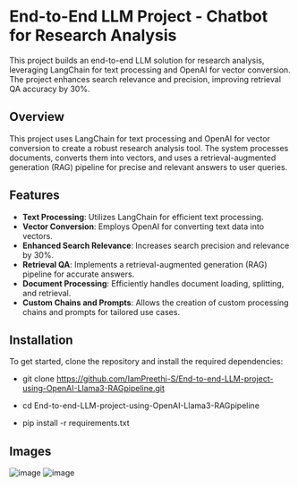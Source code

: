 # End-to-End LLM Project - Chatbot for Research Analysis

This project builds an end-to-end LLM solution for research analysis, leveraging LangChain for text processing and OpenAI for vector conversion. The project enhances search relevance and precision, improving retrieval QA accuracy by 30%.

## Overview

This project uses LangChain for text processing and OpenAI for vector conversion to create a robust research analysis tool. The system processes documents, converts them into vectors, and uses a retrieval-augmented generation (RAG) pipeline for precise and relevant answers to user queries.

## Features

- **Text Processing**: Utilizes LangChain for efficient text processing.
- **Vector Conversion**: Employs OpenAI for converting text data into vectors.
- **Enhanced Search Relevance**: Increases search precision and relevance by 30%.
- **Retrieval QA**: Implements a retrieval-augmented generation (RAG) pipeline for accurate answers.
- **Document Processing**: Efficiently handles document loading, splitting, and retrieval.
- **Custom Chains and Prompts**: Allows the creation of custom processing chains and prompts for tailored use cases.


## Installation

To get started, clone the repository and install the required dependencies:


- git clone https://github.com/IamPreethi-S/End-to-end-LLM-project-using-OpenAI-Llama3-RAGpipeline.git

- cd End-to-end-LLM-project-using-OpenAI-Llama3-RAGpipeline

- pip install -r requirements.txt

## Images
![image](https://github.com/user-attachments/assets/6afb67d0-6a66-40f8-b0ea-01cdee5fc5c2)
![image](https://github.com/user-attachments/assets/7a3c883f-967d-431b-b5d9-ec6969376bc2)

